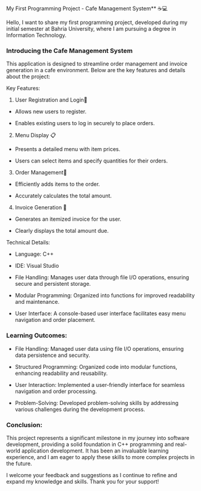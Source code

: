My First Programming Project - Cafe Management System** ☕💻



Hello, I want to share my first programming project, developed during my initial semester at Bahria University, where I am pursuing a degree in Information Technology. 



### Introducing the Cafe Management System

This application is designed to streamline order management and invoice generation in a cafe environment. Below are the key features and details about the project:



Key Features:

1. User Registration and Login🔐

  - Allows new users to register.

  - Enables existing users to log in securely to place orders.



2. Menu Display 📋

  - Presents a detailed menu with item prices.

  - Users can select items and specify quantities for their orders.



3. Order Management🛒

  - Efficiently adds items to the order.

  - Accurately calculates the total amount.



4. Invoice Generation 🧾

  - Generates an itemized invoice for the user.

  - Clearly displays the total amount due.



Technical Details:

- Language: C++

- IDE: Visual Studio

- File Handling: Manages user data through file I/O operations, ensuring secure and persistent storage.

- Modular Programming: Organized into functions for improved readability and maintenance.

- User Interface: A console-based user interface facilitates easy menu navigation and order placement.



### Learning Outcomes:

- File Handling: Managed user data using file I/O operations, ensuring data persistence and security.

- Structured Programming: Organized code into modular functions, enhancing readability and reusability.

- User Interaction: Implemented a user-friendly interface for seamless navigation and order processing.

- Problem-Solving: Developed problem-solving skills by addressing various challenges during the development process.



### Conclusion:

This project represents a significant milestone in my journey into software development, providing a solid foundation in C++ programming and real-world application development. It has been an invaluable learning experience, and I am eager to apply these skills to more complex projects in the future.



I welcome your feedback and suggestions as I continue to refine and expand my knowledge and skills. Thank you for your support!


